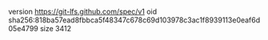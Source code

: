 version https://git-lfs.github.com/spec/v1
oid sha256:818ba57ead8fbbca5f48347c678c69d103978c3ac1f8939113e0eaf6d05e4799
size 3412
